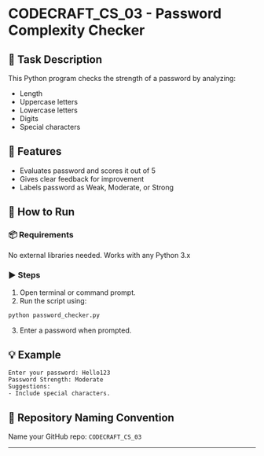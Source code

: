 # CODECRAFT_CS_03 - Password Complexity Checker

## 📝 Task Description
This Python program checks the strength of a password by analyzing:
- Length
- Uppercase letters
- Lowercase letters
- Digits
- Special characters

## 🔐 Features
- Evaluates password and scores it out of 5
- Gives clear feedback for improvement
- Labels password as Weak, Moderate, or Strong

## 🚀 How to Run

### 📦 Requirements
No external libraries needed. Works with any Python 3.x

### ▶️ Steps
1. Open terminal or command prompt.
2. Run the script using:
```bash
python password_checker.py
```

3. Enter a password when prompted.

## 💡 Example
```
Enter your password: Hello123
Password Strength: Moderate
Suggestions:
- Include special characters.
```

## 📁 Repository Naming Convention
Name your GitHub repo: `CODECRAFT_CS_03`

---
